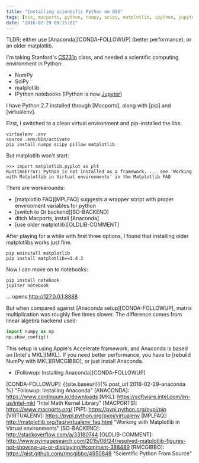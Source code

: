 ```yaml
---
title: "Installing scientific Python on OSX"
tags: [osx, macports, python, numpy, scipy, matplotlib, ipython, jupyter, notebooks, anaconda]
date: "2016-02-29 09:15:02"
---
```


TLDR; either use [Anaconda][CONDA-FOLLOWUP] (better performance), or an older matplotlib.

I'm taking Stanford's [CS231n] class, and needed a scientific computing environment in Python:

* NumPy
* SciPy
* matplotlib
* IPython notebooks (IPython is now [Jupyter])

I have Python 2.7 installed through [Macports], along with [pip] and [virtualenv].

First, I switched to a clean virtual environment and pip-installed the libs:

```shell
virtualenv .env
source .env/bin/activate
pip install numpy scipy pillow matplotlib
```

But matplotlib won't start:

```
>>> import matplotlib.pyplot as plt
RuntimeError: Python is not installed as a framework. ... see 'Working with Matplotlib in Virtual environments' in the Matplotlib FAQ
```

There are workarounds:

* [matplotlib FAQ][MPLFAQ] suggests a wrapper script with proper environment variables for python
* [switch to Qt backend][SO-BACKEND]
* ditch Macports, install [Anaconda]
* [use older matplotlib][OLDLIB-COMMENT]

After playing for a while with first three options, I found that installing older matplotlibs works just fine.

```shell
pip uninstall matplotlib
pip install matplotlib==1.4.3
```

Now I can move on to notebooks:

```shell
pip install notebook
jupiter notebook
```

... opens http://127.0.0.1:8888


But when compared against [Anaconda setup][CONDA-FOLLOWUP], matrix multiplication was roughly five times slower. The difference comes from linear algebra backend used:

```python
import numpy as np
np.show_config()
```

This setup is using Apple's Accelerate framework, and Anaconda is based on [Intel's MKL][MKL]. If you need better performance, you have to [rebuild NumPy with MKL][RMCGIBBO], or just install Anaconda.

* [Followup: Installing Anaconda][CONDA-FOLLOWUP]


[CS231n]: http://cs231n.github.io/ "CS231n: Convolutional Neural Networks for Visual Recognition"
[JUPYTER]: https://jupyter.org/
[CONDA-FOLLOWUP]: {{site.baseurl}}{% post_url 2016-02-29-anaconda %} "Followup: Installing Anaconda"
[ANACONDA]: https://www.continuum.io/downloads
[MKL]: https://software.intel.com/en-us/intel-mkl "Intel Math Kernel Library"
[MACPORTS]: https://www.macports.org/
[PIP]: https://pypi.python.org/pypi/pip
[VIRTUALENV]: https://pypi.python.org/pypi/virtualenv
[MPLFAQ]: http://matplotlib.org/faq/virtualenv_faq.html "Working with Matplotlib in Virtual environments"
[SO-BACKEND]: http://stackoverflow.com/a/33180744
[OLDLIB-COMMENT]: http://www.pyimagesearch.com/2015/08/24/resolved-matplotlib-figures-not-showing-up-or-displaying/#comment-388489
[RMCGIBBO]: https://gist.github.com/rmcgibbo/4950848 "Scientific Python From Source"
